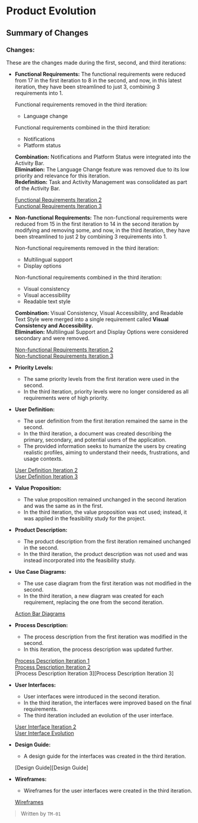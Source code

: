 # Product Evolution  
## Summary of Changes  

### Changes:  
These are the changes made during the first, second, and third iterations:  

- **Functional Requirements:** The functional requirements were reduced from 17 in the first iteration to 8 in the second, and now, in this latest iteration, they have been streamlined to just 3, combining 3 requirements into 1.  

  Functional requirements removed in the third iteration:  
  - Language change  

  Functional requirements combined in the third iteration:  
  - Notifications  
  - Platform status  

  **Combination:** Notifications and Platform Status were integrated into the Activity Bar.  
  **Elimination:** The Language Change feature was removed due to its low priority and relevance for this iteration.  
  **Redefinition:** Task and Activity Management was consolidated as part of the Activity Bar.  

  [Functional Requirements Iteration 2][Functional Requirements Iteration 2]  
  [Functional Requirements Iteration 3][Functional Requirements Iteration 3]  

- **Non-functional Requirements:** The non-functional requirements were reduced from 15 in the first iteration to 14 in the second iteration by modifying and removing some, and now, in the third iteration, they have been streamlined to just 2 by combining 3 requirements into 1.  

  Non-functional requirements removed in the third iteration:  
  - Multilingual support  
  - Display options  

  Non-functional requirements combined in the third iteration:  
  - Visual consistency  
  - Visual accessibility  
  - Readable text style  

  **Combination:** Visual Consistency, Visual Accessibility, and Readable Text Style were merged into a single requirement called **Visual Consistency and Accessibility.**  
  **Elimination:** Multilingual Support and Display Options were considered secondary and were removed.  

  [Non-functional Requirements Iteration 2][Non-functional Requirements Iteration 2]  
  [Non-functional Requirements Iteration 3][Non-functional Requirements Iteration 3]  

- **Priority Levels:**  
  - The same priority levels from the first iteration were used in the second.  
  - In the third iteration, priority levels were no longer considered as all requirements were of high priority.  

- **User Definition:**  
  - The user definition from the first iteration remained the same in the second.  
  - In the third iteration, a document was created describing the primary, secondary, and potential users of the application.  
  - The provided information seeks to humanize the users by creating realistic profiles, aiming to understand their needs, frustrations, and usage contexts.  

  [User Definition Iteration 2][User Definition Iteration 2]  
  [User Definition Iteration 3][User Definition Iteration 3]  

- **Value Proposition:**  
  - The value proposition remained unchanged in the second iteration and was the same as in the first.  
  - In the third iteration, the value proposition was not used; instead, it was applied in the feasibility study for the project.  

- **Product Description:**  
  - The product description from the first iteration remained unchanged in the second.  
  - In the third iteration, the product description was not used and was instead incorporated into the feasibility study.  

- **Use Case Diagrams:**  
  - The use case diagram from the first iteration was not modified in the second.  
  - In the third iteration, a new diagram was created for each requirement, replacing the one from the second iteration.  

  [Action Bar Diagrams][Action Bar Diagrams]  

- **Process Description:**  
  - The process description from the first iteration was modified in the second.  
  - In this iteration, the process description was updated further.  

  [Process Description Iteration 1][Process Description Iteration 1]  
  [Process Description Iteration 2][Process Description Iteration 2]  
  [Process Description Iteration 3][Process Description Iteration 3]  

- **User Interfaces:**  
  - User interfaces were introduced in the second iteration.  
  - In the third iteration, the interfaces were improved based on the final requirements.  
  - The third iteration included an evolution of the user interface.  

  [User Interface Iteration 2][User Interface Iteration 2]  
  [User Interface Evolution][User Interface Evolution]  

- **Design Guide:**  
  - A design guide for the interfaces was created in the third iteration.  

  [Design Guide][Design Guide]  

- **Wireframes:**  
  - Wireframes for the user interfaces were created in the third iteration.  

  [Wireframes][Wireframes]  

>Written by `TM-01`


[Functional Requirements Iteration 2]:https://github.com/Ozia112/Team-2-FSE-repo/blob/FIS-Project-Stage-2/(C)Requirements/FunctionalRequirements.md

[Functional Requirements Iteration 3]:https://github.com/Ozia112/Team-2-FSE-repo/tree/department.Product/Requirements/(C)Requirements/FunctionalRequirements

[Non-functional Requirements Iteration 2]:https://github.com/Ozia112/Team-2-FSE-repo/blob/FIS-Project-Stage-2/(C)Requirements/NonFunctionalRequirements.md

[Non-functional Requirements Iteration 3]:https://github.com/Ozia112/Team-2-FSE-repo/blob/department.Product/Requirements/(C)Requirements/NonFunctionalRequirements.md
  
[User Definition Iteration 2]:https://github.com/Ozia112/Team-2-FSE-repo/blob/FIS-Project-Stage-2/(B)Product/DefinitionOfUsersClients.md
  
[User Definition Iteration 3]:https://github.com/Ozia112/Team-2-FSE-repo/blob/department.Product/Requirements/(B)Product/UsersDefinition.md
  
[Action Bar Diagrams]:https://github.com/Ozia112/Team-2-FSE-repo/blob/department.Product/Requirements/(C)Requirements/FunctionalRequirements/RF-02_ActionBar.md#uady-hubs-data-behavior
  
[Process Description Iteration 1]:https://github.com/Ozia112/Team-2-FSE-repo/blob/FIS-Project-Stage-1/D_task/Process%20description.md
  
[Process Description Iteration 2]:https://github.com/Ozia112/Team-2-FSE-repo/blob/FIS-Project-Stage-2/(D)Process/Process%20description.md
  
[User Interface Iteration 2]:https://github.com/Ozia112/Team-2-FSE-repo/blob/FIS-Project-Stage-2/(G)Design/InterfaceSketch.md
  
[User Interface Evolution]:https://github.com/Ozia112/Team-2-FSE-repo/blob/department.Design/(G)Design/Evolution%20of%20user%20interface.md
  
[Guia de diseño]:https://github.com/Ozia112/Team-2-FSE-repo/blob/department.Design/(G)Design/Guia%20de%20dise%C3%B1o.md
  
[Wireframes]:https://www.figma.com/proto/m0cFFpXTLMjPUJ9HLpExdP/UADY-HUB?node-id=390-3141&node-type=canvas&t=RnHxfKcmh4wAVsUT-0&scaling=scale-down&content-scaling=fixed&starting-point-node-id=1%3A2&show-proto-sidebar=1

